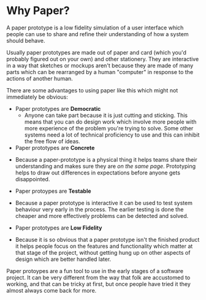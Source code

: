 # Why Paper?

A paper prototype is a low fidelity simulation of a user interface which people can use to share and refine their understanding of how a system should behave.

Usually paper prototypes are made out of paper and card (which you'd probably figured out on your own) and other stationery. They are interactive in a way that sketches or mockups aren't because they are made of many parts which can be rearranged by a human "computer" in response to the actions of another human.

There are some advantages to using paper like this which might not immediately be obvious:

* Paper prototypes are **Democratic**
  - Anyone can take part because it is just cutting and sticking. This means that you can do design work which involve more people with more experience of the problem you're trying to solve. Some other systems need a lot of technical proficiency to use and this can inhibit the free flow of ideas.
* Paper prototypes are **Concrete**
 - Because a paper-prototype is a physical thing it helps teams share their understanding and makes sure they are *on the same page*. Prototyping helps to draw out differences in expectations before anyone gets disappointed.
* Paper protoypes are **Testable**
 - Because a paper prototype is interactive it can be used to test system behaviour very early in the process. The earlier testing is done the cheaper and more effectively problems can be detected and solved.
* Paper prototypes are **Low Fidelity**
 - Because it is so obvious that a paper prototype isn't the finished product it helps people focus on the features and functionality which matter at that stage of the project, without getting hung up on other aspects of design which are better handled later.

Paper protoypes are a fun tool to use in the early stages of a software project. It can be very different from the way that folk are accustomed to working, and that can be tricky at first, but once people have tried it they almost always come back for more.
